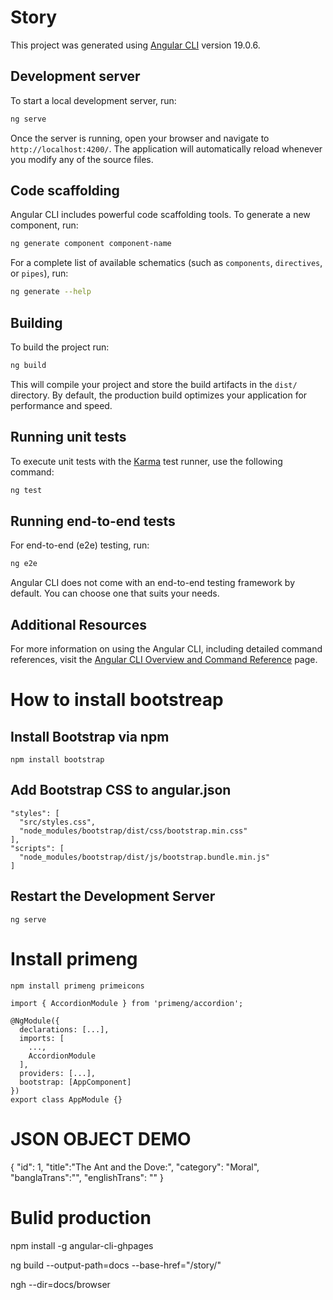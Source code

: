 # Story

This project was generated using [Angular CLI](https://github.com/angular/angular-cli) version 19.0.6.

## Development server

To start a local development server, run:

```bash
ng serve
```

Once the server is running, open your browser and navigate to `http://localhost:4200/`. The application will automatically reload whenever you modify any of the source files.

## Code scaffolding

Angular CLI includes powerful code scaffolding tools. To generate a new component, run:

```bash
ng generate component component-name
```

For a complete list of available schematics (such as `components`, `directives`, or `pipes`), run:

```bash
ng generate --help
```

## Building

To build the project run:

```bash
ng build
```

This will compile your project and store the build artifacts in the `dist/` directory. By default, the production build optimizes your application for performance and speed.

## Running unit tests

To execute unit tests with the [Karma](https://karma-runner.github.io) test runner, use the following command:

```bash
ng test
```

## Running end-to-end tests

For end-to-end (e2e) testing, run:

```bash
ng e2e
```

Angular CLI does not come with an end-to-end testing framework by default. You can choose one that suits your needs.

## Additional Resources

For more information on using the Angular CLI, including detailed command references, visit the [Angular CLI Overview and Command Reference](https://angular.dev/tools/cli) page.


# How to install bootstreap

## Install Bootstrap via npm
```npm install bootstrap```

## Add Bootstrap CSS to angular.json

```
"styles": [
  "src/styles.css",
  "node_modules/bootstrap/dist/css/bootstrap.min.css"
],
"scripts": [
  "node_modules/bootstrap/dist/js/bootstrap.bundle.min.js"
]
```
## Restart the Development Server
```ng serve```


# Install primeng

```npm install primeng primeicons```

```
import { AccordionModule } from 'primeng/accordion';

@NgModule({
  declarations: [...],
  imports: [
    ...,
    AccordionModule
  ],
  providers: [...],
  bootstrap: [AppComponent]
})
export class AppModule {}

```



# JSON OBJECT DEMO
{
    "id": 1,
    "title":"The Ant and the Dove:", 
    "category": "Moral", 
    "banglaTrans":"",
    "englishTrans": ""
}


# Bulid production

npm install -g angular-cli-ghpages

ng build --output-path=docs --base-href="/story/"

ngh --dir=docs/browser
